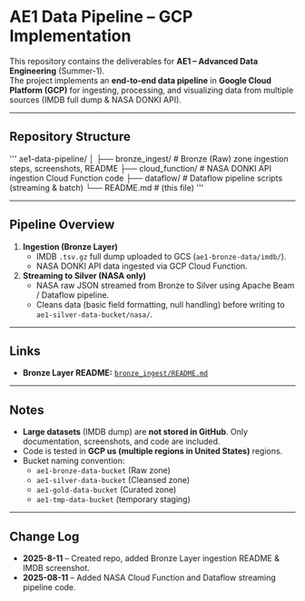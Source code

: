 # AE1 Data Pipeline – GCP Implementation

This repository contains the deliverables for **AE1 – Advanced Data Engineering** (Summer-1).  
The project implements an **end-to-end data pipeline** in **Google Cloud Platform (GCP)** for ingesting, processing, and visualizing data from multiple sources (IMDB full dump & NASA DONKI API).

---


## Repository Structure

'''
ae1-data-pipeline/
│
├── bronze_ingest/   # Bronze (Raw) zone ingestion steps, screenshots, README
├── cloud_function/  # NASA DONKI API ingestion Cloud Function code
├── dataflow/        # Dataflow pipeline scripts (streaming & batch)
└── README.md        # (this file)
'''


---

## Pipeline Overview

1. **Ingestion (Bronze Layer)**  
   - IMDB `.tsv.gz` full dump uploaded to GCS (`ae1-bronze-data/imdb/`).  
   - NASA DONKI API data ingested via GCP Cloud Function.
2. **Streaming to Silver (NASA only)**  
   - NASA raw JSON streamed from Bronze to Silver using Apache Beam / Dataflow pipeline.  
   - Cleans data (basic field formatting, null handling) before writing to `ae1-silver-data-bucket/nasa/`.

---

## Links

- **Bronze Layer README:** [`bronze_ingest/README.md`](bronze_ingest/README.md)


---

## Notes

- **Large datasets** (IMDB dump) are **not stored in GitHub**. Only documentation, screenshots, and code are included.
- Code is tested in **GCP us (multiple regions in United States)** regions.
- Bucket naming convention:  
  - `ae1-bronze-data-bucket` (Raw zone)  
  - `ae1-silver-data-bucket` (Cleansed zone)  
  - `ae1-gold-data-bucket` (Curated zone)  
  - `ae1-tmp-data-bucket` (temporary staging)

---

## Change Log

- **2025-8-11** – Created repo, added Bronze Layer ingestion README & IMDB screenshot.
- **2025-08-11** – Added NASA Cloud Function and Dataflow streaming pipeline code.
